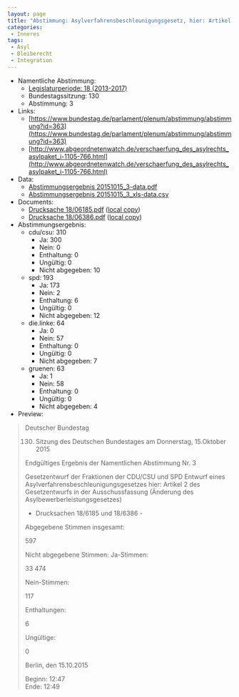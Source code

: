 ```yaml
---
layout: page
title: "Abstimmung: Asylverfahrensbeschleunigungsgesetz, hier: Artikel 8 und Artikel 12"
categories:
 - Inneres
tags:
 - Asyl
 - Bleiberecht
 - Integration
---
```


* Namentliche Abstimmung:
    * [Legislaturperiode: 18 (2013-2017)](https://de.wikipedia.org/wiki/18._Deutscher_Bundestag)
    * Bundestagssitzung: 130
    * Abstimmung: 3
* Links: 
    * [https://www.bundestag.de/parlament/plenum/abstimmung/abstimmung?id=363](https://www.bundestag.de/parlament/plenum/abstimmung/abstimmung?id=363)
    * [http://www.abgeordnetenwatch.de/verschaerfung_des_asylrechts_asylpaket_i-1105-766.html](http://www.abgeordnetenwatch.de/verschaerfung_des_asylrechts_asylpaket_i-1105-766.html)
* Data: 
    * [Abstimmungsergebnis 20151015_3-data.pdf](/res/abstimmungsliste/20151015_3-data.pdf)
    * [Abstimmungsergebnis 20151015_3_xls-data.csv](/res/abstimmungsliste/analyses/20151015_3_xls-data.csv)
* Documents: 
    * [Drucksache 18/06185.pdf](http://dip21.bundestag.de/dip21/btd/18/061/1806185.pdf) ([local copy](/res/abstimmungsdaten/018-130-03/1806185.pdf))
    * [Drucksache 18/06386.pdf](http://dip21.bundestag.de/dip21/btd/18/063/1806386.pdf) ([local copy](/res/abstimmungsdaten/018-130-03/1806386.pdf))
* Abstimmungsergebnis:
    * cdu/csu: 310
        * Ja: 300
        * Nein: 0
        * Enthaltung: 0
        * Ungültig: 0
        * Nicht abgegeben: 10
    * spd: 193
        * Ja: 173
        * Nein: 2
        * Enthaltung: 6
        * Ungültig: 0
        * Nicht abgegeben: 12
    * die.linke: 64
        * Ja: 0
        * Nein: 57
        * Enthaltung: 0
        * Ungültig: 0
        * Nicht abgegeben: 7
    * gruenen: 63
        * Ja: 1
        * Nein: 58
        * Enthaltung: 0
        * Ungültig: 0
        * Nicht abgegeben: 4
* Preview: 
> Deutscher Bundestag
> 
> 130. Sitzung des Deutschen Bundestages
> am Donnerstag, 15.Oktober 2015
> 
> Endgültiges Ergebnis der Namentlichen Abstimmung Nr. 3
> 
> Gesetzentwurf der Fraktionen der CDU/CSU und SPD
> Entwurf eines Asylverfahrensbeschleunigungsgesetzes
> hier: Artikel 2 des Gesetzentwurfs in der Ausschussfassung (Änderung des
> Asylbewerberleistungsgesetzes)
> - Drucksachen 18/6185 und 18/6386 -
> 
> Abgegebene Stimmen insgesamt:
> 
> 597
> 
> Nicht abgegebene Stimmen:
> Ja-Stimmen:
> 
> 33
> 474
> 
> Nein-Stimmen:
> 
> 117
> 
> Enthaltungen:
> 
> 6
> 
> Ungültige:
> 
> 0
> 
> Berlin, den 15.10.2015
> 
> Beginn: 12:47  
> Ende: 12:49
